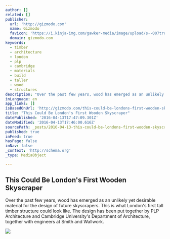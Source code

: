 ```yaml
---
author: []
related: []
publisher:
  url: 'http://gizmodo.com'
  name: Gizmodo
  favicon: 'https://i.kinja-img.com/gawker-media/image/upload/s--O07tru6M--/c_fill,fl_progressive,g_center,h_80,q_80,w_80/fdj3buryz5nuzyf2k620.png'
  domain: gizmodo.com
keywords:
  - timber
  - architecture
  - london
  - plp
  - cambridge
  - materials
  - build
  - taller
  - wood
  - structures
description: "Over the past few years, wood has emerged as an unlikely yet desirable material for the design of future skyscrapers. This is what London's first tall timber structure could look like. The design has been put together by PLP Architecture and Cambridge University's Department of Architecture, together with engineers at Smith and Wallwork."
inLanguage: en
app_links: []
isBasedOnUrl: 'http://gizmodo.com/this-could-be-londons-first-wooden-skyscraper-1770232322'
title: "This Could Be London's First Wooden Skyscraper"
datePublished: '2016-04-13T17:47:09.301Z'
dateModified: '2016-04-13T17:46:00.616Z'
sourcePath: _posts/2016-04-13-this-could-be-londons-first-wooden-skyscraper.md
published: true
inFeed: true
hasPage: false
inNav: false
_context: 'http://schema.org'
_type: MediaObject

---
```

<article style=""><h1>This Could Be London's First Wooden Skyscraper</h1><p>Over the past few years, wood has emerged as an unlikely yet desirable material for the design of future skyscrapers. This is what London's first tall timber structure could look like. The design has been put together by PLP Architecture and Cambridge University's Department of Architecture, together with engineers at Smith and Wallwork.</p><img src="http://i.kinja-img.com/gawker-media/image/upload/s--dVLTheis--/c_scale,fl_progressive,q_80,w_800/cjjcwfeia7di3dtfpf4y.jpg" /></article>